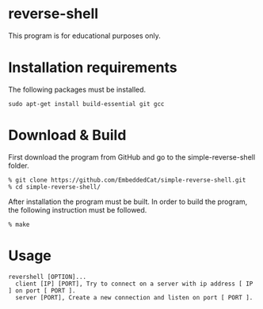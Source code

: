 # reverse-shell
This program is for educational purposes only.

# Installation requirements
The following packages must be installed.<br>
```
sudo apt-get install build-essential git gcc
```

# Download & Build

First download the program from GitHub and go to the simple-reverse-shell folder.

```
% git clone https://github.com/EmbeddedCat/simple-reverse-shell.git
% cd simple-reverse-shell/
```

After installation the program must be built. In order to build the program, the following instruction must be
followed.<br>

```
% make
```

# Usage

```
revershell [OPTION]...
  client [IP] [PORT], Try to connect on a server with ip address [ IP ] on port [ PORT ].
  server [PORT], Create a new connection and listen on port [ PORT ].
```
